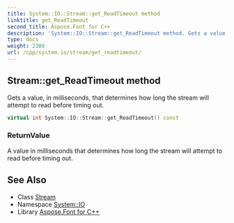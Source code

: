 ```yaml
---
title: System::IO::Stream::get_ReadTimeout method
linktitle: get_ReadTimeout
second_title: Aspose.Font for C++
description: 'System::IO::Stream::get_ReadTimeout method. Gets a value, in milliseconds, that determines how long the stream will attempt to read before timing out in C++.'
type: docs
weight: 2300
url: /cpp/system.io/stream/get_readtimeout/
---
```

## Stream::get_ReadTimeout method


Gets a value, in milliseconds, that determines how long the stream will attempt to read before timing out.

```cpp
virtual int System::IO::Stream::get_ReadTimeout() const
```


### ReturnValue

A value in milliseconds that determines how long the stream will attempt to read before timing out.

## See Also

* Class [Stream](../)
* Namespace [System::IO](../../)
* Library [Aspose.Font for C++](../../../)
